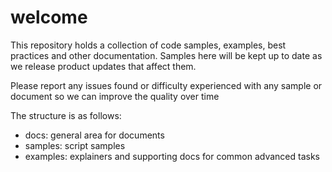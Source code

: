 # welcome
This repository holds a collection of code samples, examples, best practices and other documentation. Samples here will be kept up to date as we release product updates that affect them.

Please report any issues found or difficulty experienced with any sample or document so we can improve the quality over time

The structure is as follows:
- docs: general area for documents
- samples: script samples
- examples: explainers and supporting docs for common advanced tasks